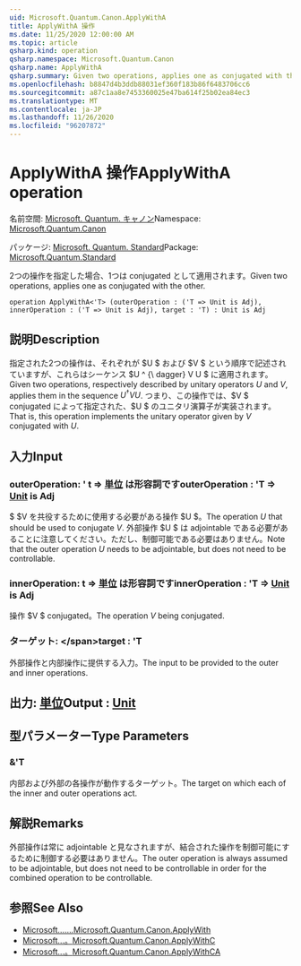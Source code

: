 ```yaml
---
uid: Microsoft.Quantum.Canon.ApplyWithA
title: ApplyWithA 操作
ms.date: 11/25/2020 12:00:00 AM
ms.topic: article
qsharp.kind: operation
qsharp.namespace: Microsoft.Quantum.Canon
qsharp.name: ApplyWithA
qsharp.summary: Given two operations, applies one as conjugated with the other.
ms.openlocfilehash: b8847d4b3ddb88031ef360f183b86f6483706cc6
ms.sourcegitcommit: a87c1aa8e7453360025e47ba614f25b02ea84ec3
ms.translationtype: MT
ms.contentlocale: ja-JP
ms.lasthandoff: 11/26/2020
ms.locfileid: "96207872"
---
```

# <a name="applywitha-operation"></a><span data-ttu-id="e825b-102">ApplyWithA 操作</span><span class="sxs-lookup"><span data-stu-id="e825b-102">ApplyWithA operation</span></span>

<span data-ttu-id="e825b-103">名前空間: [Microsoft. Quantum. キャノン](xref:Microsoft.Quantum.Canon)</span><span class="sxs-lookup"><span data-stu-id="e825b-103">Namespace: [Microsoft.Quantum.Canon](xref:Microsoft.Quantum.Canon)</span></span>

<span data-ttu-id="e825b-104">パッケージ: [Microsoft. Quantum. Standard](https://nuget.org/packages/Microsoft.Quantum.Standard)</span><span class="sxs-lookup"><span data-stu-id="e825b-104">Package: [Microsoft.Quantum.Standard](https://nuget.org/packages/Microsoft.Quantum.Standard)</span></span>


<span data-ttu-id="e825b-105">2つの操作を指定した場合、1つは conjugated として適用されます。</span><span class="sxs-lookup"><span data-stu-id="e825b-105">Given two operations, applies one as conjugated with the other.</span></span>

```qsharp
operation ApplyWithA<'T> (outerOperation : ('T => Unit is Adj), innerOperation : ('T => Unit is Adj), target : 'T) : Unit is Adj
```


## <a name="description"></a><span data-ttu-id="e825b-106">説明</span><span class="sxs-lookup"><span data-stu-id="e825b-106">Description</span></span>

<span data-ttu-id="e825b-107">指定された2つの操作は、それぞれが $U $ および $V $ という順序で記述されていますが、これらはシーケンス $U ^ {\ dagger} V U $ に適用されます。</span><span class="sxs-lookup"><span data-stu-id="e825b-107">Given two operations, respectively described by unitary operators $U$ and $V$, applies them in the sequence $U^{\dagger} V U$.</span></span> <span data-ttu-id="e825b-108">つまり、この操作では、$V $ conjugated によって指定された、$U $ のユニタリ演算子が実装されます。</span><span class="sxs-lookup"><span data-stu-id="e825b-108">That is, this operation implements the unitary operator given by $V$ conjugated with $U$.</span></span>

## <a name="input"></a><span data-ttu-id="e825b-109">入力</span><span class="sxs-lookup"><span data-stu-id="e825b-109">Input</span></span>

### <a name="outeroperation--t--unit--is-adj"></a><span data-ttu-id="e825b-110">outerOperation: ' t => [単位](xref:microsoft.quantum.lang-ref.unit)  は形容詞です</span><span class="sxs-lookup"><span data-stu-id="e825b-110">outerOperation : 'T => [Unit](xref:microsoft.quantum.lang-ref.unit)  is Adj</span></span>

<span data-ttu-id="e825b-111">$ $V を共役するために使用する必要がある操作 $U $。</span><span class="sxs-lookup"><span data-stu-id="e825b-111">The operation $U$ that should be used to conjugate $V$.</span></span> <span data-ttu-id="e825b-112">外部操作 $U $ は adjointable である必要があることに注意してください。ただし、制御可能である必要はありません。</span><span class="sxs-lookup"><span data-stu-id="e825b-112">Note that the outer operation $U$ needs to be adjointable, but does not need to be controllable.</span></span>


### <a name="inneroperation--t--unit--is-adj"></a><span data-ttu-id="e825b-113">innerOperation: t => [単位](xref:microsoft.quantum.lang-ref.unit)  は形容詞です</span><span class="sxs-lookup"><span data-stu-id="e825b-113">innerOperation : 'T => [Unit](xref:microsoft.quantum.lang-ref.unit)  is Adj</span></span>

<span data-ttu-id="e825b-114">操作 $V $ conjugated。</span><span class="sxs-lookup"><span data-stu-id="e825b-114">The operation $V$ being conjugated.</span></span>


### <a name="target--t"></a><span data-ttu-id="e825b-115">ターゲット: \</span><span class="sxs-lookup"><span data-stu-id="e825b-115">target : 'T</span></span>

<span data-ttu-id="e825b-116">外部操作と内部操作に提供する入力。</span><span class="sxs-lookup"><span data-stu-id="e825b-116">The input to be provided to the outer and inner operations.</span></span>



## <a name="output--unit"></a><span data-ttu-id="e825b-117">出力: [単位](xref:microsoft.quantum.lang-ref.unit)</span><span class="sxs-lookup"><span data-stu-id="e825b-117">Output : [Unit](xref:microsoft.quantum.lang-ref.unit)</span></span>



## <a name="type-parameters"></a><span data-ttu-id="e825b-118">型パラメーター</span><span class="sxs-lookup"><span data-stu-id="e825b-118">Type Parameters</span></span>

### <a name="t"></a><span data-ttu-id="e825b-119">&</span><span class="sxs-lookup"><span data-stu-id="e825b-119">'T</span></span>

<span data-ttu-id="e825b-120">内部および外部の各操作が動作するターゲット。</span><span class="sxs-lookup"><span data-stu-id="e825b-120">The target on which each of the inner and outer operations act.</span></span>

## <a name="remarks"></a><span data-ttu-id="e825b-121">解説</span><span class="sxs-lookup"><span data-stu-id="e825b-121">Remarks</span></span>

<span data-ttu-id="e825b-122">外部操作は常に adjointable と見なされますが、結合された操作を制御可能にするために制御する必要はありません。</span><span class="sxs-lookup"><span data-stu-id="e825b-122">The outer operation is always assumed to be adjointable, but does not need to be controllable in order for the combined operation to be controllable.</span></span>

## <a name="see-also"></a><span data-ttu-id="e825b-123">参照</span><span class="sxs-lookup"><span data-stu-id="e825b-123">See Also</span></span>

- [<span data-ttu-id="e825b-124">Microsoft.......</span><span class="sxs-lookup"><span data-stu-id="e825b-124">Microsoft.Quantum.Canon.ApplyWith</span></span>](xref:Microsoft.Quantum.Canon.ApplyWith)
- [<span data-ttu-id="e825b-125">Microsoft...。</span><span class="sxs-lookup"><span data-stu-id="e825b-125">Microsoft.Quantum.Canon.ApplyWithC</span></span>](xref:Microsoft.Quantum.Canon.ApplyWithC)
- [<span data-ttu-id="e825b-126">Microsoft...。</span><span class="sxs-lookup"><span data-stu-id="e825b-126">Microsoft.Quantum.Canon.ApplyWithCA</span></span>](xref:Microsoft.Quantum.Canon.ApplyWithCA)